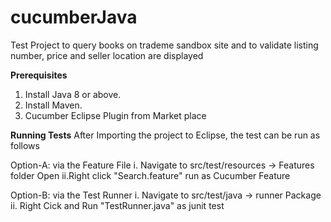 # cucumberJava
Test Project to query books on trademe sandbox site and to validate listing number, price and seller location are displayed

**Prerequisites**
1. Install Java 8 or above.
2. Install Maven.
3. Cucumber Eclipse Plugin from Market place

**Running Tests**
After Importing the project to Eclipse, the test can be run as follows
  
  
  Option-A: via the Feature File
          i. Navigate to src/test/resources -> Features folder Open
          ii.Right click "Search.feature" run as Cucumber Feature
          
  
  Option-B: via the Test Runner
          i. Navigate to src/test/java -> runner Package
          ii. Right Cick and Run "TestRunner.java" as junit test
